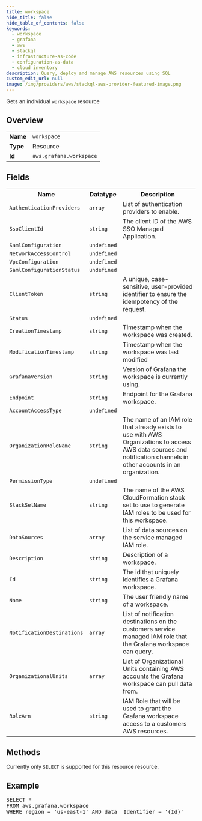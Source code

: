 ```yaml
---
title: workspace
hide_title: false
hide_table_of_contents: false
keywords:
  - workspace
  - grafana
  - aws
  - stackql
  - infrastructure-as-code
  - configuration-as-data
  - cloud inventory
description: Query, deploy and manage AWS resources using SQL
custom_edit_url: null
image: /img/providers/aws/stackql-aws-provider-featured-image.png
---
```

Gets an individual <code>workspace</code> resource

## Overview
<table><tbody>
<tr><td><b>Name</b></td><td><code>workspace</code></td></tr>
<tr><td><b>Type</b></td><td>Resource</td></tr>
<tr><td><b>Id</b></td><td><code>aws.grafana.workspace</code></td></tr>
</tbody></table>

## Fields
<table><tbody>
<tr><th>Name</th><th>Datatype</th><th>Description</th></tr>
<tr><td><code>AuthenticationProviders</code></td><td><code>array</code></td><td>List of authentication providers to enable.</td></tr><tr><td><code>SsoClientId</code></td><td><code>string</code></td><td>The client ID of the AWS SSO Managed Application.</td></tr><tr><td><code>SamlConfiguration</code></td><td><code>undefined</code></td><td></td></tr><tr><td><code>NetworkAccessControl</code></td><td><code>undefined</code></td><td></td></tr><tr><td><code>VpcConfiguration</code></td><td><code>undefined</code></td><td></td></tr><tr><td><code>SamlConfigurationStatus</code></td><td><code>undefined</code></td><td></td></tr><tr><td><code>ClientToken</code></td><td><code>string</code></td><td>A unique, case-sensitive, user-provided identifier to ensure the idempotency of the request.</td></tr><tr><td><code>Status</code></td><td><code>undefined</code></td><td></td></tr><tr><td><code>CreationTimestamp</code></td><td><code>string</code></td><td>Timestamp when the workspace was created.</td></tr><tr><td><code>ModificationTimestamp</code></td><td><code>string</code></td><td>Timestamp when the workspace was last modified</td></tr><tr><td><code>GrafanaVersion</code></td><td><code>string</code></td><td>Version of Grafana the workspace is currently using.</td></tr><tr><td><code>Endpoint</code></td><td><code>string</code></td><td>Endpoint for the Grafana workspace.</td></tr><tr><td><code>AccountAccessType</code></td><td><code>undefined</code></td><td></td></tr><tr><td><code>OrganizationRoleName</code></td><td><code>string</code></td><td>The name of an IAM role that already exists to use with AWS Organizations to access AWS data sources and notification channels in other accounts in an organization.</td></tr><tr><td><code>PermissionType</code></td><td><code>undefined</code></td><td></td></tr><tr><td><code>StackSetName</code></td><td><code>string</code></td><td>The name of the AWS CloudFormation stack set to use to generate IAM roles to be used for this workspace.</td></tr><tr><td><code>DataSources</code></td><td><code>array</code></td><td>List of data sources on the service managed IAM role.</td></tr><tr><td><code>Description</code></td><td><code>string</code></td><td>Description of a workspace.</td></tr><tr><td><code>Id</code></td><td><code>string</code></td><td>The id that uniquely identifies a Grafana workspace.</td></tr><tr><td><code>Name</code></td><td><code>string</code></td><td>The user friendly name of a workspace.</td></tr><tr><td><code>NotificationDestinations</code></td><td><code>array</code></td><td>List of notification destinations on the customers service managed IAM role that the Grafana workspace can query.</td></tr><tr><td><code>OrganizationalUnits</code></td><td><code>array</code></td><td>List of Organizational Units containing AWS accounts the Grafana workspace can pull data from.</td></tr><tr><td><code>RoleArn</code></td><td><code>string</code></td><td>IAM Role that will be used to grant the Grafana workspace access to a customers AWS resources.</td></tr>
</tbody></table>

## Methods
Currently only <code>SELECT</code> is supported for this resource resource.

## Example
<pre>
SELECT * 
FROM aws.grafana.workspace
WHERE region = 'us-east-1' AND data__Identifier = '{Id}'
</pre>
